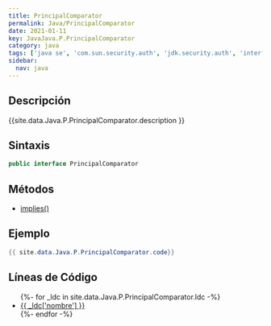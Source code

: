 ```yaml
---
title: PrincipalComparator
permalink: Java/PrincipalComparator
date: 2021-01-11
key: JavaJava.P.PrincipalComparator
category: java
tags: ['java se', 'com.sun.security.auth', 'jdk.security.auth', 'interface java', 'Java 1.0']
sidebar: 
  nav: java
---
```


## Descripción
{{site.data.Java.P.PrincipalComparator.description }}

## Sintaxis
~~~java
public interface PrincipalComparator
~~~

## Métodos
* [implies()](/Java/PrincipalComparator/implies)

## Ejemplo
~~~java
{{ site.data.Java.P.PrincipalComparator.code}}
~~~

## Líneas de Código
<ul>
{%- for _ldc in site.data.Java.P.PrincipalComparator.ldc -%}
   <li>
       <a href="{{_ldc['url'] }}">{{ _ldc['nombre'] }}</a>
   </li>
{%- endfor -%}
</ul>
